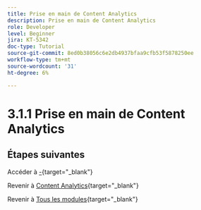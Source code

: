 ```yaml
---
title: Prise en main de Content Analytics
description: Prise en main de Content Analytics
role: Developer
level: Beginner
jira: KT-5342
doc-type: Tutorial
source-git-commit: 8ed0b38056c6e2db4937bfaa9cfb53f5878250ee
workflow-type: tm+mt
source-wordcount: '31'
ht-degree: 6%

---
```


# 3.1.1 Prise en main de Content Analytics

## Étapes suivantes

Accéder à [-](./ex1.md){target="_blank"}

Revenir à [Content Analytics](./contentanalytics.md){target="_blank"}

Revenir à [Tous les modules](./../../../../overview.md){target="_blank"}
